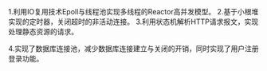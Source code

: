 1.利用IO复用技术Epoll与线程池实现多线程的Reactor高并发模型。
2.基于小根堆实现的定时器，关闭超时的非活动连接。
3.利用状态机解析HTTP请求报文，实现处理静态资源的请求。

4.实现了数据库连接池，减少数据库连接建立与关闭的开销，同时实现了用户注册登录功能。
